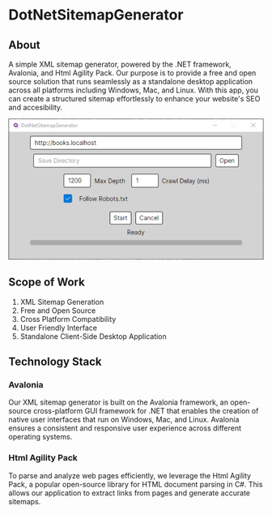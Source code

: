 # DotNetSitemapGenerator
## About
A simple XML sitemap generator, powered by the .NET framework, Avalonia, and Html Agility Pack. Our purpose is to provide a free and open source solution that runs seamlessly as a standalone desktop application across all platforms including Windows, Mac, and Linux. With this app, you can create a structured sitemap effortlessly to enhance your website's SEO and accesibility.

![Screenshot of the app](https://raw.githubusercontent.com/basicn86/DotNetSitemapGenerator/master/screenshot.png)
## Scope of Work
1. XML Sitemap Generation
2. Free and Open Source
3. Cross Platform Compatibility
4. User Friendly Interface
5. Standalone Client-Side Desktop Application
## Technology Stack
### Avalonia
Our XML sitemap generator is built on the Avalonia framework, an open-source cross-platform GUI framework for .NET that enables the creation of native user interfaces that run on Windows, Mac, and Linux. Avalonia ensures a consistent and responsive user experience across different operating systems.
### Html Agility Pack
To parse and analyze web pages efficiently, we leverage the Html Agility Pack, a popular open-source library for HTML document parsing in C#. This allows our application to extract links from pages and generate accurate sitemaps.